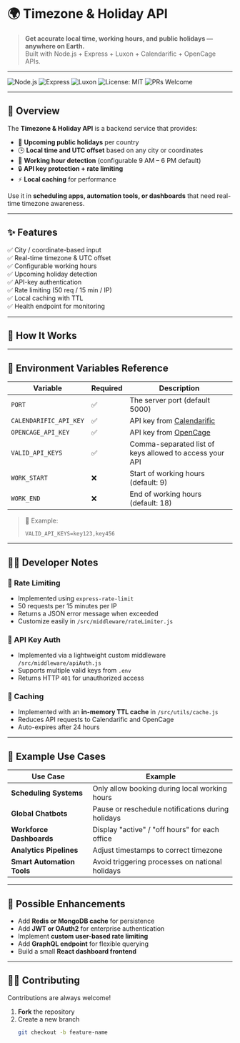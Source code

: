 # 🌍 Timezone & Holiday API

> **Get accurate local time, working hours, and public holidays — anywhere on Earth.**  
> Built with Node.js + Express + Luxon + Calendarific + OpenCage APIs.

---

![Node.js](https://img.shields.io/badge/Node.js-18%2B-brightgreen?logo=node.js)
![Express](https://img.shields.io/badge/Express.js-black?logo=express)
![Luxon](https://img.shields.io/badge/Luxon-UTC%20Ready-blue)
![License: MIT](https://img.shields.io/badge/License-MIT-yellow)
![PRs Welcome](https://img.shields.io/badge/PRs-welcome-brightgreen)

---

## 🧭 Overview

The **Timezone & Holiday API** is a backend service that provides:
- 📅 **Upcoming public holidays** per country
- 🕒 **Local time and UTC offset** based on any city or coordinates
- 🏢 **Working hour detection** (configurable 9 AM – 6 PM default)
- 🔒 **API key protection + rate limiting**
- ⚡ **Local caching** for performance

Use it in **scheduling apps, automation tools, or dashboards** that need real-time timezone awareness.

---

## ✨ Features

✅ City / coordinate-based input  
✅ Real-time timezone & UTC offset  
✅ Configurable working hours  
✅ Upcoming holiday detection  
✅ API-key authentication  
✅ Rate limiting (50 req / 15 min / IP)  
✅ Local caching with TTL  
✅ Health endpoint for monitoring

---

## 🧠 How It Works  


---

## 🔧 Environment Variables Reference

| Variable | Required | Description |
|-----------|-----------|-------------|
| `PORT` | ✅ | The server port (default 5000) |
| `CALENDARIFIC_API_KEY` | ✅ | API key from [Calendarific](https://calendarific.com/) |
| `OPENCAGE_API_KEY` | ✅ | API key from [OpenCage](https://opencagedata.com/) |
| `VALID_API_KEYS` | ✅ | Comma-separated list of keys allowed to access your API |
| `WORK_START` | ❌ | Start of working hours (default: 9) |
| `WORK_END` | ❌ | End of working hours (default: 18) |

> 🧩 Example:
> ```
> VALID_API_KEYS=key123,key456
> ```

---

## 🧑‍💻 Developer Notes

### 🧩 Rate Limiting
- Implemented using `express-rate-limit`
- 50 requests per 15 minutes per IP
- Returns a JSON error message when exceeded
- Customize easily in `/src/middleware/rateLimiter.js`

### 🔑 API Key Auth
- Implemented via a lightweight custom middleware `/src/middleware/apiAuth.js`
- Supports multiple valid keys from `.env`
- Returns HTTP `401` for unauthorized access

### 💾 Caching
- Implemented with an **in-memory TTL cache** in `/src/utils/cache.js`
- Reduces API requests to Calendarific and OpenCage
- Auto-expires after 24 hours


---

## 🧠 Example Use Cases

| Use Case | Example |
|-----------|----------|
| **Scheduling Systems** | Only allow booking during local working hours |
| **Global Chatbots** | Pause or reschedule notifications during holidays |
| **Workforce Dashboards** | Display "active" / "off hours" for each office |
| **Analytics Pipelines** | Adjust timestamps to correct timezone |
| **Smart Automation Tools** | Avoid triggering processes on national holidays |

---

## 🧰 Possible Enhancements

- Add **Redis or MongoDB cache** for persistence
- Add **JWT or OAuth2** for enterprise authentication
- Implement **custom user-based rate limiting**
- Add **GraphQL endpoint** for flexible querying
- Build a small **React dashboard frontend**

---

## 🧑‍💻 Contributing

Contributions are always welcome!

1. **Fork** the repository
2. Create a new branch
   ```bash
   git checkout -b feature-name
